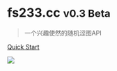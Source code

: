 <!-- _coverpage.md -->

<!-- ![logo](_media/icon.svg) -->

# fs233.cc <small>v0.3 Beta</small>

> 一个兴趣使然的随机涩图API

[Quick Start](setu)

![](https://tva2.sinaimg.cn/large/00795p2wly1h20wagdirrj31hc0u0n5t.jpg)